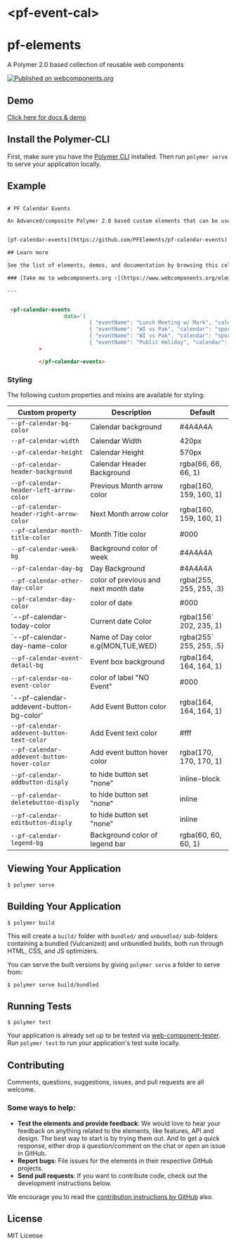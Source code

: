 # \<pf-event-cal\>

# pf-elements
A Polymer 2.0 based collection of reusable web components 

[![Published on webcomponents.org](https://img.shields.io/badge/webcomponents.org-published-blue.svg)](https://www.webcomponents.org/element/owner/my-element)

## Demo
[Click here for docs & demo](https://github.com/PFElements/pf-calendar-events/blob/master/demo/index.html)


## Install the Polymer-CLI

First, make sure you have the [Polymer CLI](https://www.npmjs.com/package/polymer-cli) installed. Then run `polymer serve` to serve your application locally.
## Example
<!---
```
<custom-element-demo>
  <template>
    <script src="../webcomponentsjs/webcomponents-lite.js"></script>
    <link rel="import" href="pf-calendar-events.html">
    <next-code-block></next-code-block>
  </template>
</custom-element-demo>
```
-->
```html

# PF Calendar Events

An Advanced/composite Polymer 2.0 based custom elements that can be used to set Events/appointments/meetings in a calendar. 


[pf-calendar-events](https://github.com/PFElements/pf-calendar-events) [![GitHub version](https://badge.fury.io/gh/PFElements%2Fpf-calendar-events.svg)](https://badge.fury.io/gh/PFElements%2Fpf-calendar-events)  [![Build Status](https://travis-ci.org/PFElements/pf-calendar-events.svg?branch=master)](https://travis-ci.org/PFElements/pf-calendar-events) 

## Learn more

See the list of elements, demos, and documentation by browsing this collection on webcomponents.org:

### [Take me to webcomponents.org ›](https://www.webcomponents.org/element/PFElements/pf-pageindicator)

---


 <pf-calendar-events
                  data='[
                          { "eventName": "Lunch Meeting w/ Mark", "calendar": "Work", "color": "orange","date":"1491322091394" },
                          { "eventName": "WI vs Pak", "calendar": "sport", "color": "blue","date":"1499185140000" },
                          { "eventName": "WI vs Pak", "calendar": "sport", "color": "blue","date":"1491581940000" },
                          { "eventName": "Public Holiday", "calendar": "holiday", "color": "green","date":"1494173940000" }]'
          >

          </pf-calendar-events>
```
### Styling
The following custom properties and mixins are available for styling:

Custom property                         | Description                             | Default
----------------------------------------|-----------------------------------------|-------------------------
`--pf-calendar-bg-color`                |  Calendar background                    | #4A4A4A
`--pf-calendar-width`                   |  Calendar Width                         | 420px
`--pf-calendar-height`                  |  Calendar Height                        | 570px
`--pf-calendar-header-background`       |  Calendar Header Background             | rgba(66, 66, 66, 1)
`--pf-calendar-header-left-arrow-color` |  Previous Month arrow color             | rgba(160, 159, 160, 1)
`--pf-calendar-header-right-arrow-color`|  Next Month arrow color                 | rgba(160, 159, 160, 1)
`--pf-calendar-month-title-color`       |  Month Title color                      | #000
`--pf-calendar-week-bg`                 |  Background color of week               | #4A4A4A
`--pf-calendar-day-bg`                  |  Day Background                         | #4A4A4A
`--pf-calendar-other-day-color`         |  color of previous and next month date  | rgba(255, 255, 255, .3)
`--pf-calendar-day-color`               |  color of date                          | #000
`--pf-calendar-today-color              |  Current date Color                     | rgba(156` 202, 235, 1)
`--pf-calendar-day-name-color           |  Name of Day color e.g(MON,TUE,WED)     | rgba(255` 255, 255, .5)
`--pf-calendar-event-detail-bg`         |  Event box background                   | rgba(164, 164, 164, 1)
`--pf-calendar-no-event-color`          |  color of label "NO Event"              | #000
`--pf-calendar-addevent-button-bg-color'|  Add Event Button color                 | rgba(164, 164, 164, 1)
`--pf-calendar-addevent-button-text-color`| Add Event text color                  | #fff
`--pf-calendar-addevent-button-hover-color`|  Add event button hover color        | rgba(170, 170, 170, 1)
`--pf-calendar-addbutton-disply`        |  to hide button set "none"              |inline-block
`--pf-calendar-deletebutton-disply`     |  to hide button set "none"              |inline
`--pf-calendar-editbutton-disply`       |  to hide button set "none"              |inline
`--pf-calendar-legend-bg`               |  Background color of legend bar         | rgba(60, 60, 60, 1)

## Viewing Your Application

```
$ polymer serve
```

## Building Your Application

```
$ polymer build
```

This will create a `build/` folder with `bundled/` and `unbundled/` sub-folders
containing a bundled (Vulcanized) and unbundled builds, both run through HTML,
CSS, and JS optimizers.

You can serve the built versions by giving `polymer serve` a folder to serve
from:

```
$ polymer serve build/bundled
```

## Running Tests

```
$ polymer test
```

Your application is already set up to be tested via [web-component-tester](https://github.com/Polymer/web-component-tester). Run `polymer test` to run your application's test suite locally.

## Contributing

Comments, questions, suggestions, issues, and pull requests are all welcome.


### Some ways to help:

- **Test the elements and provide feedback**: We would love to hear your feedback on anything related to the elements, like features, API and design. The best way to start is by trying them out. And to get a quick response, either drop a question/comment on the chat or open an issue in GitHub.
- **Report bugs**: File issues for the elements in their respective GitHub projects.
- **Send pull requests**: If you want to contribute code, check out the development instructions below.

We encourage you to read the [contribution instructions by GitHub](https://guides.github.com/activities/contributing-to-open-source/#contributing) also.

## License

MIT License